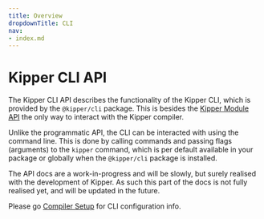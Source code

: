 ```yaml
---
title: Overview
dropdownTitle: CLI
nav:
- index.md
---
```


# Kipper CLI API

The Kipper CLI API describes the functionality of the Kipper CLI, which is provided by the `@kipper/cli` package. This
is besides the [Kipper Module API](../module/index.html) the only way to interact with the Kipper compiler.

Unlike the programmatic API, the CLI can be interacted with using the command line. This is done by calling commands
and passing flags (arguments) to the `kipper` command, which is per default available in your package or globally when
the `@kipper/cli` package is installed.

<div class="important">
<p>
The API docs are a work-in-progress and will be slowly, but surely realised with the development of Kipper.
As such this part of the docs is not fully realised yet, and will be updated in the future.
</p>
<p>
Please go <a href="../compiler-setup.html#configuring-the-kipper-compiler-cli">Compiler Setup</a> for CLI
configuration info.
</p>
</div>
